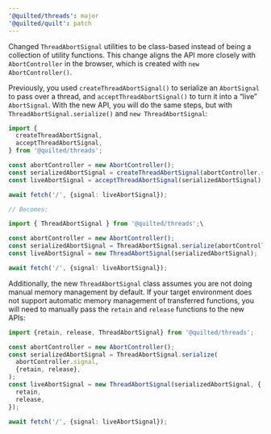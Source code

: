 ```yaml
---
'@quilted/threads': major
'@quilted/quilt': patch
---
```


Changed `ThreadAbortSignal` utilities to be class-based instead of being a collection of utility functions. This change aligns the API more closely with `AbortController` in the browser, which is created with `new AbortController()`.

Previously, you used `createThreadAbortSignal()` to serialize an `AbortSignal` to pass over a thread, and `acceptThreadAbortSignal()` to turn it into a “live” `AbortSignal`. With the new API, you will do the same steps, but with `ThreadAbortSignal.serialize()` and `new ThreadAbortSignal`:

```ts
import {
  createThreadAbortSignal,
  acceptThreadAbortSignal,
} from '@quilted/threads';

const abortController = new AbortController();
const serializedAbortSignal = createThreadAbortSignal(abortController.signal);
const liveAbortSignal = acceptThreadAbortSignal(serializedAbortSignal);

await fetch('/', {signal: liveAbortSignal});

// Becomes:

import { ThreadAbortSignal } from '@quilted/threads';\

const abortController = new AbortController();
const serializedAbortSignal = ThreadAbortSignal.serialize(abortController.signal);
const liveAbortSignal = new ThreadAbortSignal(serializedAbortSignal);

await fetch('/', {signal: liveAbortSignal});
```

Additionally, the new `ThreadAbortSignal` class assumes you are not doing manual memory management by default. If your target environment does not support automatic memory management of transferred functions, you will need to manually pass the `retain` and `release` functions to the new APIs:

```ts
import {retain, release, ThreadAbortSignal} from '@quilted/threads';

const abortController = new AbortController();
const serializedAbortSignal = ThreadAbortSignal.serialize(
  abortController.signal,
  {retain, release},
);
const liveAbortSignal = new ThreadAbortSignal(serializedAbortSignal, {
  retain,
  release,
});

await fetch('/', {signal: liveAbortSignal});
```
